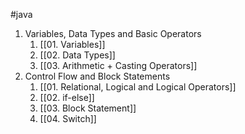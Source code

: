 #java

1. Variables, Data Types and Basic Operators
	1. [[01. Variables]]
	2. [[02. Data Types]]
	3. [[03. Arithmetic + Casting Operators]]
2. Control Flow and Block Statements
	1. [[01. Relational, Logical and Logical Operators]]
	2. [[02. if-else]]
	3. [[03. Block Statement]]
	4. [[04. Switch]]